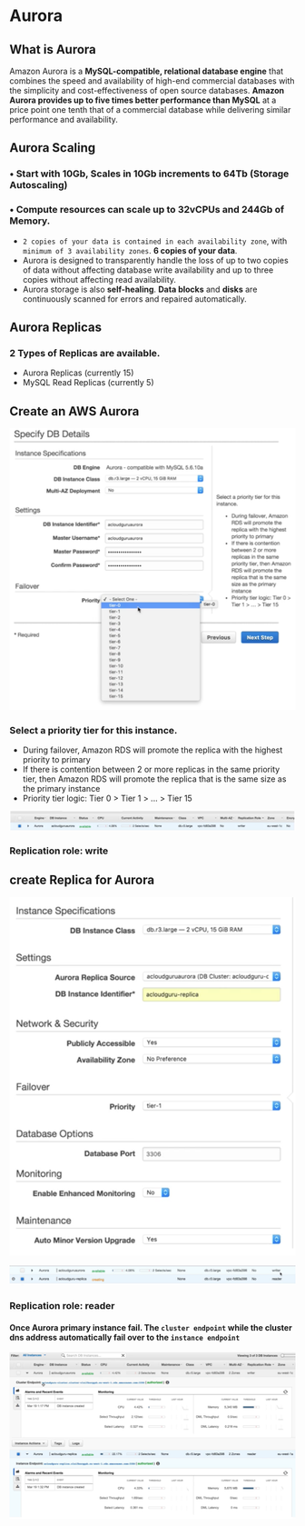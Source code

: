 # Aurora

## What is Aurora 

Amazon Aurora is a **MySQL-compatible, relational database engine** that combines the speed and availability of high-end commercial databases with the simplicity and cost-effectiveness of open source databases. **Amazon Aurora provides up to five times better performance than MySQL** at a price point one tenth that of a commercial database while delivering similar performance and availability. 

## Aurora Scaling 

### • Start with 10Gb, Scales in 10Gb increments to 64Tb (Storage Autoscaling) 
### • Compute resources can scale up to 32vCPUs and 244Gb of Memory. 

*  `2 copies of your data is contained in each availability zone`, with `minimum of 3 availability zones`. **6 copies of your data**. 
*  Aurora is designed to transparently handle the loss of up to two copies of data without affecting database write availability and up to three copies without affecting read availability. 
*  Aurora storage is also **self-healing**. **Data blocks** and **disks** are continuously scanned for errors and repaired automatically. 

## Aurora Replicas

###  2 Types of Replicas are available.

*  Aurora Replicas (currently 15) 
*  MySQL Read Replicas (currently 5) 

## Create an AWS Aurora

![Alt Image Text](images/7_1.jpg "body image")

### Select a priority tier for this instance. 

* During failover, Amazon RDS will promote the replica with the highest priority to primary
* If there is contention between 2 or more replicas in the same priority tier, then Amazon RDS will promote the replica that is the same size as the primary instance
* Priority tier logic: Tier 0 > Tier 1 > ... > Tier 15 


![Alt Image Text](images/7_2.jpg "body image")

### Replication role: write

## create Replica for Aurora

![Alt Image Text](images/7_3.jpg "body image")


![Alt Image Text](images/7_4.jpg "body image")

### Replication role: reader


#### Once Aurora primary instance fail. The `cluster endpoint` while the cluster dns address automatically fail over to the `instance endpoint` 

![Alt Image Text](images/7_5.jpg "body image")